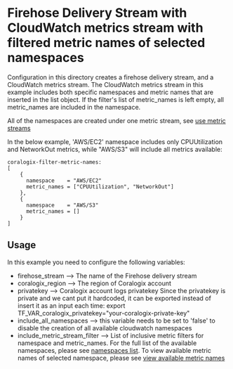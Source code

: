 # Firehose Delivery Stream with CloudWatch metrics stream with filtered metric names of selected namespaces 
Configuration in this directory creates a firehose delivery stream, and a CloudWatch metrics stream. 
The CloudWatch metrics stream in this example includes both specific namespaces and metric names that are inserted in the list object. If the filter's list of metric_names is left empty, all metric_names are included in the namespace.

All of the namespaces are created under one metric stream, see [use metric streams](https://docs.aws.amazon.com/AmazonCloudWatch/latest/monitoring/CloudWatch-Metric-Streams.html)


In the below example, 'AWS/EC2' namespace includes only CPUUtilization and NetworkOut metrics, while "AWS/S3" will include all metrics available:
```
coralogix-filter-metric-names:
[
    {
      namespace    = "AWS/EC2"
      metric_names = ["CPUUtilization", "NetworkOut"]
    }, 
    {
      namespace    = "AWS/S3"
      metric_names = []
    }
]
```

## Usage

In this example you need to configure the following variables:
* firehose_stream --> The name of the Firehose delivery stream
* coralogix_region --> The region of Coralogix account
* privatekey --> Coralogix account logs privatekey
Since the privatekey is private and we cant put it hardcoded, it can be exported instead of insert it as an input each time:
export TF_VAR_coralogix_privatekey="your-coralogix-private-key"
* include_all_namespaces --> this variable needs to be set to 'false' to disable the creation of all available cloudwatch namespaces
* include_metric_stream_filter --> List of inclusive metric filters for namespace and metric_names. For the full list of the available namespaces, please see [namespaces list](https://docs.aws.amazon.com/AmazonCloudWatch/latest/monitoring/aws-services-cloudwatch-metrics.html). To view available metric names of selected namespace, please see [view available metric names](https://docs.aws.amazon.com/AmazonCloudWatch/latest/monitoring/viewing_metrics_with_cloudwatch.html)